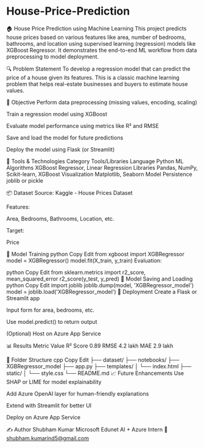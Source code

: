 # House-Price-Prediction

🏠 House Price Prediction using Machine Learning
This project predicts house prices based on various features like area, number of bedrooms, bathrooms, and location using supervised learning (regression) models like XGBoost Regressor. It demonstrates the end-to-end ML workflow from data preprocessing to model deployment.

🔍 Problem Statement
To develop a regression model that can predict the price of a house given its features. This is a classic machine learning problem that helps real-estate businesses and buyers to estimate house values.

🎯 Objective
Perform data preprocessing (missing values, encoding, scaling)

Train a regression model using XGBoost

Evaluate model performance using metrics like R² and RMSE

Save and load the model for future predictions

Deploy the model using Flask (or Streamlit)


🧰 Tools & Technologies
Category	Tools/Libraries
Language	Python
ML Algorithms	XGBoost Regressor, Linear Regression
Libraries	Pandas, NumPy, Scikit-learn, XGBoost
Visualization	Matplotlib, Seaborn
Model Persistence	joblib or pickle

📦 Dataset
Source: Kaggle - House Prices Dataset

Features:

Area, Bedrooms, Bathrooms, Location, etc.

Target:

Price

🧪 Model Training
python
Copy
Edit
from xgboost import XGBRegressor
model = XGBRegressor()
model.fit(X_train, y_train)
Evaluation:

python
Copy
Edit
from sklearn.metrics import r2_score, mean_squared_error
r2_score(y_test, y_pred)
💾 Model Saving and Loading
python
Copy
Edit
import joblib
joblib.dump(model, 'XGBRegressor_model')
model = joblib.load('XGBRegressor_model')
🚀 Deployment
Create a Flask or Streamlit app

Input form for area, bedrooms, etc.

Use model.predict() to return output

(Optional) Host on Azure App Service

📊 Results
Metric	Value
R² Score	0.89
RMSE	4.2 lakh
MAE	2.9 lakh

📌 Folder Structure
cpp
Copy
Edit
├── dataset/
├── notebooks/
├── XGBRegressor_model
├── app.py
├── templates/
│   └── index.html
├── static/
│   └── style.css
└── README.md
📈 Future Enhancements
Use SHAP or LIME for model explainability

Add Azure OpenAI layer for human-friendly explanations

Extend with Streamlit for better UI

Deploy on Azure App Service

✍️ Author
Shubham Kumar
Microsoft Edunet AI + Azure Intern
📧 shubham.kumarind5@gmail.com
